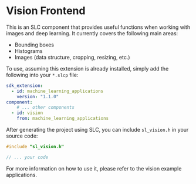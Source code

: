 # Vision Frontend

This is an SLC component that provides useful functions when working with images and deep learning. It currently covers the following main areas:

- Bounding boxes
- Histograms
- Images (data structure, cropping, resizing, etc.)

To use, assuming this extension is already installed, simply add the following into your `*.slcp` file:

```yaml
sdk_extension:
  - id: machine_learning_applications
    version: "1.1.0"
component:
    # ... other components
  - id: vision
    from: machine_learning_applications
```

After generating the project using SLC, you can include `sl_vision.h` in your source code:

```c
#include "sl_vision.h"

// ... your code
```

For more information on how to use it, please refer to the vision example applications.
